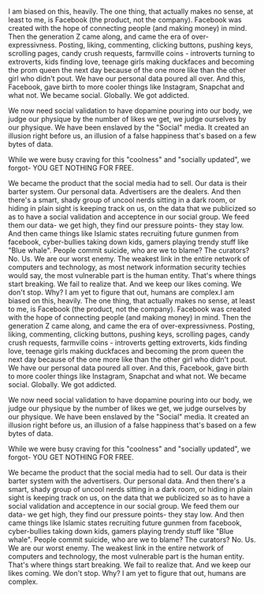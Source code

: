I am biased on this, heavily. The one thing, that actually makes no sense, at least to me, is Facebook (the product, not the company). Facebook was created with the hope of connecting people (and making money) in mind. Then the generation Z came along, and came the era of over-expressivness. Posting, liking, commenting, clicking buttons, pushing keys, scrolling pages, candy crush requests, farmville coins - introverts turning to extroverts, kids finding love, teenage girls making duckfaces and becoming the prom queen the next day because of the one more like than the other girl who didn't pout. We have our personal data poured all over. And this, Facebook, gave birth to more cooler things like Instagram, Snapchat and what not. We became social. Globally. We got addicted.

We now need social validation to have dopamine pouring into our body, we judge our physique by the number of likes we get, we judge ourselves by our physique. We have been enslaved by the "Social" media. It created an illusion right before us, an illusion of a false happiness that's based on a few bytes of data.

While we were busy craving for this "coolness" and "socially updated", we forgot- YOU GET NOTHING FOR FREE.

We became the product that the social media had to sell. Our data is their barter system. Our personal data. Advertisers are the dealers.  And then there's a smart, shady group of uncool nerds sitting in a dark room, or hiding in plain sight is keeping track on us, on the data that we publicized so as to have a social validation and acceptence in our social group. We feed them our data- we get high, they find our pressure points- they stay low. And then came things like Islamic states recruiting future gunmen from facebook, cyber-bullies taking down kids, gamers playing trendy stuff like "Blue whale". People commit suicide, who are we to blame? The curators? No. Us.  We are our worst enemy. The weakest link in the entire network of computers and technology, as most network information security techies would say, the most vulnerable part is the human entity. That's where things start breaking. We fail to realize that. And we keep our likes coming. We don't stop. Why? I am yet to figure that out, humans are complex.I am biased on this, heavily. The one thing, that actually makes no sense, at least to me, is Facebook (the product, not the company). Facebook was created with the hope of connecting people (and making money) in mind. Then the generation Z came along, and came the era of over-expressivness. Posting, liking, commenting, clicking buttons, pushing keys, scrolling pages, candy crush requests, farmville coins - introverts getting extroverts, kids finding love, teenage girls making duckfaces and becoming the prom queen the next day because of the one more like than the other girl who didn't pout. We have our personal data poured all over. And this, Facebook, gave birth to more cooler things like Instagram, Snapchat and what not. We became social. Globally. We got addicted.

We now need social validation to have dopamine pouring into our body, we judge our physique by the number of likes we get, we judge ourselves by our physique. We have been enslaved by the "Social" media. It created an illusion right before us, an illusion of a false happiness that's based on a few bytes of data.

While we were busy craving for this "coolness" and "socially updated", we forgot- YOU GET NOTHING FOR FREE.

We became the product that the social media had to sell. Our data is their barter system with the advertisers. Our personal data. And then there's a smart, shady group of uncool nerds sitting in a dark room, or hiding in plain sight is keeping track on us, on the data that we publicized so as to have a social validation and acceptence in our social group. We feed them our data- we get high, they find our pressure points- they stay low. And then came things like Islamic states recruiting future gunmen from facebook, cyber-bullies taking down kids, gamers playing trendy stuff like "Blue whale". People commit suicide, who are we to blame? The curators? No. Us.  We are our worst enemy. The weakest link in the entire network of computers and technology, the most vulnerable part is the human entity. That's where things start breaking. We fail to realize that. And we keep our likes coming. We don't stop. Why? I am yet to figure that out, humans are complex.